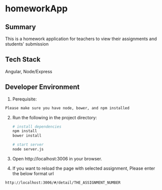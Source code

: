# homeworkApp

## Summary

This is a homework application for teachers to view their assignments and students' submission


## Tech Stack

Angular, Node/Express

## Developer Environment

1. Perequisite:
  ```sh
  Please make sure you have node, bower, and npm installed
  ```

2. Run the following in the project directory:

    ```sh
    # install dependencies
    npm install
    bower install

    # start server
    node server.js
    ```

3. Open http://localhost:3006 in your browser.
4. If you want to reload the page with selected assignment, Please enter the below format url

  ```sh
  http://localhost:3006/#/detail/THE_ASSIGNMENT_NUMBER
  ```
